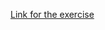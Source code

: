 [Link for the exercise](https://www.hackerrank.com/challenges/breaking-best-and-worst-records/problem?isFullScreen=true)